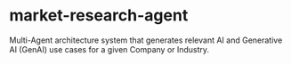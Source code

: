 # market-research-agent
Multi-Agent architecture system that generates relevant AI and Generative AI (GenAI) use cases for a given Company or Industry.
